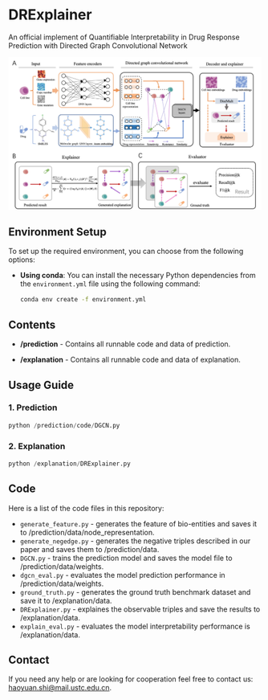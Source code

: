 # DRExplainer
An official implement of Quantifiable Interpretability in Drug Response Prediction with Directed Graph Convolutional Network

![The pipeline of our proposed methods](pipeline.jpg)

## Environment Setup

To set up the required environment, you can choose from the following options:

- **Using conda**:
  You can install the necessary Python dependencies from the `environment.yml` file using the following command:

  ```bash
  conda env create -f environment.yml
  ```

## Contents

- **/prediction** - Contains all runnable code and data of prediction.

- **/explanation** - Contains all runnable code and data of explanation.

## Usage Guide

### 1. Prediction
  ```python
  python /prediction/code/DGCN.py
  ```

### 2. Explanation
  ```python
  python /explanation/DRExplainer.py
  ```

## Code

Here is a list of the code files in this repository:

- `generate_feature.py` - generates the feature of bio-entities and saves it to /prediction/data/node_representation.
- `generate_negedge.py` - generates the negative triples described in our paper and saves them to /prediction/data.
- `DGCN.py` - trains the prediction model and saves the model file to /prediction/data/weights.
- `dgcn_eval.py` - evaluates the model prediction performance in /prediction/data/weights.
- `ground_truth.py` - generates the ground truth benchmark dataset and save it to /explanation/data.
- `DRExplainer.py` - explaines the observable triples and save the results to  /explanation/data.
- `explain_eval.py` - evaluates the model interpretability performance is /explanation/data.


## Contact

If you need any help or are looking for cooperation feel free to contact us: haoyuan.shi@mail.ustc.edu.cn.


